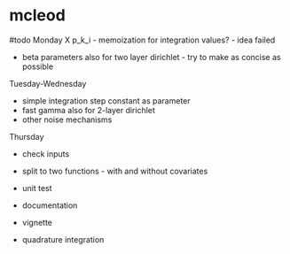 # mcleod

#todo
Monday
X p_k_i - memoization for integration values? - idea failed
- beta parameters also for two layer dirichlet - try to make as concise as possible

Tuesday-Wednesday
- simple integration step constant as parameter
- fast gamma also for 2-layer dirichlet
- other noise mechanisms


Thursday
- check inputs
- split to two functions - with and without covariates
- unit test
- documentation
- vignette


- quadrature integration


